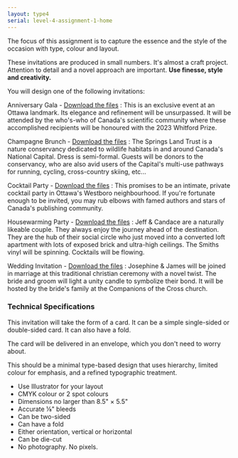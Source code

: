 ```yaml
---
layout: type4
serial: level-4-assignment-1-home
---
```

The focus of this assignment is to capture the essence and the style of the occasion with type, colour and layout.

These invitations are produced in small numbers. It's almost a craft project. Attention to detail and a novel approach are important. **Use finesse, style and creativity.**

You will design one of the following invitations:

Anniversary Gala - <a href="https://www.dropbox.com/s/8j8qo18qxeittm9/save-the-date-anniversary-gala.zip?dl=1" title="Download the files" target="_blank">Download the files</a>
: This is an exclusive event at an Ottawa landmark. Its elegance and refinement will be unsurpassed. It will be attended by the who's-who of Canada's scientific community where these accomplished recipients will be honoured with the 2023 Whitford Prize.

Champagne Brunch - <a href="https://www.dropbox.com/s/zbliw36baaza5iv/save-the-date-champagne-brunch.zip?dl=1" title="Download the files" target="_blank">Download the files</a>
: The Springs Land Trust is a nature conservancy dedicated to wildlife habitats in and around Canada's National Capital. Dress is semi-formal. Guests will be donors to the conservancy, who are also avid users of the Capital's multi-use pathways for running, cycling, cross-country skiing, etc...

Cocktail Party - <a href="https://www.dropbox.com/s/ll3t2q2ik2y2912/save-the-date-cocktail-party.zip?dl=1" title="Download the files" target="_blank">Download the files</a>
: This promises to be an intimate, private cocktail party in Ottawa's Westboro neighbourhood. If you're fortunate enough to be invited, you may rub elbows with famed authors and stars of Canada's publishing community.

Housewarming Party - <a href="https://www.dropbox.com/s/5iwag8smmwhsomu/save-the-date-housewarming-party.zip?dl=1" title="Download the files" target="_blank">Download the files</a>
: Jeff & Candace are a naturally likeable couple. They always enjoy the journey ahead of the destination. They are the hub of their social circle who just moved into a converted loft apartment with lots of exposed brick and ultra-high ceilings. The Smiths vinyl will be spinning. Cocktails will be flowing.

Wedding Invitation - <a href="https://www.dropbox.com/s/qi0mhci7k9n969b/save-the-date-wedding-invitation.zip?dl=1" title="Download the files" target="_blank">Download the files</a>
: Josephine & James will be joined in marriage at this traditional christian ceremony with a novel twist. The bride and groom will light a unity candle to symbolize their bond. It will be hosted by the bride's family at the Companions of the Cross church.

### Technical Specifications

This invitation will take the form of a card. It can be a simple single-sided or double-sided card. It can also have a fold.

The card will be delivered in an envelope, which you don't need to worry about.

This should be a minimal type-based design that uses hierarchy, limited colour for emphasis, and a refined typographic treatment.

<ul class="hasBullets">
	<li>Use Illustrator for your layout</li>
	<li>CMYK colour or 2 spot colours</li>
	<li>Dimensions no larger than 8.5" &#x00D7; 5.5"</li>
	<li>Accurate ⅛" bleeds</li>
	<li>Can be two-sided</li>
	<li>Can have a fold</li>
	<li>Either orientation, vertical or horizontal</li>
	<li>Can be die-cut</li>
	<li>No photography. No pixels.</li>
</ul>
